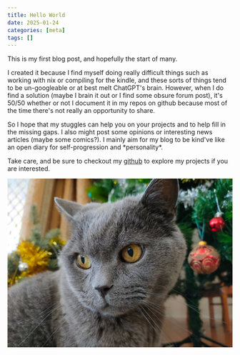 ```yaml
---
title: Hello World
date: 2025-01-24
categories: [meta]
tags: []
---
```


This is my first blog post, and hopefully the start of many. 

I created it because I find myself doing really difficult things such as working with nix or compiling for the kindle, and these sorts of things tend to be un-googleable or at best melt ChatGPT's brain. However, when I do find a solution (maybe I brain it out or I find some obsure forum post), it's 50/50 whether or not I document it in my repos on github because most of the time there's not really an opportunity to share.

So I hope that my stuggles can help you on your projects and to help fill in the missing gaps. I also might post some opinions or interesting news articles (maybe some comics?). I mainly aim for my blog to be kind've like an open diary for self-progression and \*personality\*.

Take care, and be sure to checkout my [github](https://github.com/Aveygo) to explore my projects if you are interested.

![My cat, Timothy](assets/media/cat/cat.jpg)